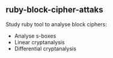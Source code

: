 ## ruby-block-cipher-attaks ##

Study ruby tool to analyse block ciphers:

* Analyse s-boxes
* Linear cryptanalysis
* Differential cryptanalysis